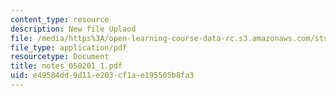```yaml
---
content_type: resource
description: New file Uplaod
file: /media/https%3A/open-learning-course-data-rc.s3.amazonaws.com/sts-464-cultural-history-of-technology-spring-2005/e49584dd9d11e203cf1ae195505b8fa3_notes_050201_1.pdf
file_type: application/pdf
resourcetype: Document
title: notes_050201_1.pdf
uid: e49584dd-9d11-e203-cf1a-e195505b8fa3
---
```

